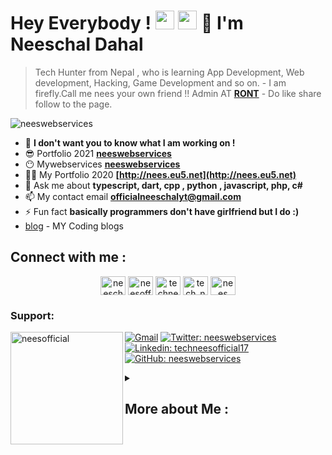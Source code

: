 # Hey Everybody ! <img src= "https://media2.giphy.com/media/Lm5hxmmI6ucOQGfjKj/giphy.gif?cid=6c09b952o9xti0m387z597k2xqipch3qmqjydym98oef87ve&rid=giphy.gif&ct=s" width= "30" height= "30"> <img src= "https://media.tenor.com/images/2adfe94e69139f3e22623b61d375a7a7/tenor.gif" width= "30" height= "30">  👋 I'm Neeschal Dahal
> Tech Hunter from Nepal , who is learning App Development, Web development, Hacking, Game Development and so on. - I am firefly.Call me nees your own friend !!  Admin AT **[RONT](https://www.facebook.com/groups/routineofnepaltechnology)** - Do like share follow to the page. 
<p align="left"> <img src="https://komarev.com/ghpvc/?username=neeswebservices&label=Profile%20views&color=0e75b6&style=flat" alt="neeswebservices" /> </p>

- 🔭 **I don't want you to know what I am working on !**
- 😎 Portfolio 2021 **[neeswebservices](https://neeswebservices.netlify.app)** 
- 😶 Mywebservices **[neeswebservices](https://nees-web-services.business.site)**
- 👨‍💻 My Portfolio 2020 **[http://nees.eu5.net](http://nees.eu5.net)**
- 💬 Ask me about **typescript, dart, cpp , python , javascript, php, c#**
- 📫 My contact email **officialneeschalyt@gmail.com**
- ⚡ Fun fact **basically programmers don't have girlfriend but I do :)**
- [blog](https://dev.to/neeswebservices) - MY Coding blogs
## Connect with me :
<p align="center">
<a href="https://codepen.io/neeschal2004" target="blank"><img align="center" src="https://raw.githubusercontent.com/rahuldkjain/github-profile-readme-generator/master/src/images/icons/Social/codepen.svg" alt="neeschal2004" height="30" width="40" /></a>
<a href="https://twitter.com/neeswebservices" target="blank"><img align="center" src="https://raw.githubusercontent.com/rahuldkjain/github-profile-readme-generator/master/src/images/icons/Social/twitter.svg" alt="neesofficial" height="30" width="40" /></a>
<a href="https://fb.com/techneesofficial17" target="blank"><img align="center" src="https://raw.githubusercontent.com/rahuldkjain/github-profile-readme-generator/master/src/images/icons/Social/facebook.svg" alt="techneesofficial17" height="30" width="40" /></a>
<a href="https://instagram.com/neeswebservices" target="blank"><img align="center" src="https://raw.githubusercontent.com/rahuldkjain/github-profile-readme-generator/master/src/images/icons/Social/instagram.svg" alt="tech_nees_official" height="30" width="40" /></a>
<a href="https://www.youtube.com/channel/UCP013FdEq1ti7fz1y78v1eg" target="blank"><img align="center" src="https://raw.githubusercontent.com/rahuldkjain/github-profile-readme-generator/master/src/images/icons/Social/youtube.svg" alt="nees web services" height="30" width="40" /></a>
</p>
<h3 align="left">Support:</h3>
<p><a href="https://www.buymeacoffee.com/neesofficial"> <img align="left" src="https://cdn.buymeacoffee.com/buttons/v2/default-yellow.png"  width="180" alt="neesofficial" /></a></p>

[![Gmail](https://img.shields.io/twitter/url?label=email&logo=gmail&style=social&url=http%3A%2F%2Fmailto%3Aofficialneeschalyt%40gmail.com)](mailto:officialneeschalyt@gmail.com)
[![Twitter: neeswebservices](https://img.shields.io/twitter/follow/neeswebservices?style=social)](https://twitter.com/neeswebservices)
[![Linkedin: techneesofficial17](https://img.shields.io/badge/-techneesofficial17-blue?style=flat-square&logo=Linkedin&logoColor=white&link=https://www.linkedin.com/in/techneesofficial17/)](https://www.linkedin.com/in/techneesofficial17/)
[![GitHub: neeswebservices](https://img.shields.io/github/followers/neeswebservices?label=follow&style=social)](https://github.com/neeswebservices)


<details>
  <summary> <h2>More about Me : </h2></summary>
<div align="left">
 
``` js
const nees = {
    personal: {
        fullName: 'Neeschal Dahal',
        birthDate: '2004-03-17',
        pronouns: 'he' | 'him',
        interests: ['music', 'games', 'language learning', 'movies', 'editing'],
        motivation: [
            'Consistency is key to victory.',
            'Tomorrow doesnt exists !',
        ],
        education: "Completed High School",
        age: 17
    },
    technical: {
        technologies: {
            frontEnd: {
                Javascript: [ 'Next JS', 'Vanilla JS', 'React' ,'sveltejs', 'vite', 'Redux', 'Jest'],
                HTML: ['HTML5', 'Semantic HTML'],
                CSS: ['sass', 'styled-components', 'Bootstrap'],
            },
            backEnd: {
                Javascript: ['Node.js', 'Express'],
                Python : ['django']
            },
            appdevelopment: ['flutter', 'react-native'],
            destop-application: ['python', 'electron', 'tauri', 'C#'],
            game-dev : {
                engine: ['unity', 'unreal'],
                language: ['c#', 'python']
            },
            learning: ['web3', 'bad-usb', 'injection'],
            company: ['RONT', 'neeswebservices']
        },
    }
}
```
  </div>
</details>

